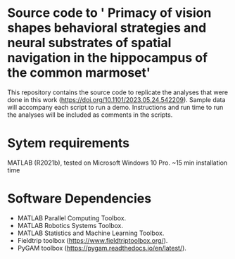 # Source code to ' Primacy of vision shapes behavioral strategies and neural substrates of spatial navigation in the hippocampus of the common marmoset'
This repository contains the source code to replicate the analyses that were done in this work (https://doi.org/10.1101/2023.05.24.542209).
Sample data will accompany each script to run a demo.
Instructions and run time to run the analyses will be included as comments in the scripts.
# Sytem requirements
MATLAB (R2021b), tested on Microsoft Windows 10 Pro. ~15 min installation time
# Software Dependencies
- MATLAB Parallel Computing Toolbox.
- MATLAB Robotics Systems Toolbox.
- MATLAB Statistics and Machine Learning Toolbox.
- Fieldtrip toolbox (https://www.fieldtriptoolbox.org/).
- PyGAM toolbox (https://pygam.readthedocs.io/en/latest/).
